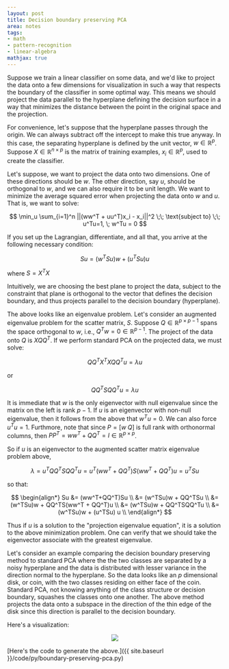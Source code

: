 ```yaml
---
layout: post
title: Decision boundary preserving PCA
area: notes
tags:
- math 
- pattern-recognition
- linear-algebra
mathjax: true
---
```


Suppose we train a linear classifier on some data, and we'd like to project the data onto a few dimensions for visualization in such a way that respects the boundary of the classifier in some optimal way. This means we should project the data parallel to the hyperplane defining the decision surface in a way that minimizes the distance between the point in the original space and the projection.

For convenience, let's suppose that the hyperplane passes through the origin. We can always subtract off the intercept to make this true anyway. In this case, the separating hyperplane is defined by the unit vector, $w \in \mathbb{R}^p$. Suppose $X \in \mathbb{R}^{n \times p}$ is the matrix of training examples, $x_i \in \mathbb{R}^p$, used to create the classifier.

Let's suppose, we want to project the data onto two dimensions. One of these directions should be $w$. The other direction, say $u$, should be orthogonal to $w$, and we can also require it to be unit length. We want to minimize the average squared error when projecting the data onto $w$ and $u$. That is, we want to solve:

$$
    \min_u \sum_{i=1}^n ||(ww^T + uu^T)x_i - x_i||^2 \;\; \text{subject to} \;\; u^Tu=1, \; w^Tu = 0
$$

If you set up the Lagrangian, differentiate, and all that, you arrive at the following necessary condition:

$$
    Su = (w^TSu)w + (u^TSu)u
$$

where $S = X^TX$

Intuitively, we are choosing the best plane to project the data, subject to the constraint that plane is orthogonal to the vector that defines the decision boundary, and thus projects parallel to the decision boundary (hyperplane).

The above looks like an eigenvalue problem. Let's consider an augmented eigenvalue problem for the scatter matrix, $S$. Suppose $Q \in \mathbb{R}^{p \times p-1}$ spans the space orthogonal to $w$, i.e., $Q^Tw = 0 \in \mathbb{R}^{p-1}$. The project of the data onto $Q$ is $XQQ^T$. If we perform standard PCA on the projected data, we must solve:

$$
    QQ^TX^TX QQ^T u = \lambda u
$$

or

$$
    QQ^TSQQ^T u = \lambda u
$$

It is immediate that $w$ is the only eigenvector with null eigenvalue since the matrix on the left is rank $p-1$. If $u$ is an eigenvector with non-null eigenvalue, then it follows from the above that $w^Tu = 0$. We can also force $u^Tu = 1$. Furthmore, note that since $P = [w \; Q]$ is full rank with orthonormal columns, then $PP^T = ww^T + QQ^T = I \in \mathbb{R}^{p \times p}$.

So if $u$ is an eigenvector to the augmented scatter matrix eigenvalue problem above,

$$
\lambda = u^TQQ^TSQQ^Tu = u^T(ww^T + QQ^T)S(ww^T+QQ^T)u = u^TSu
$$

so that:

$$
\begin{align*}
Su &= (ww^T+QQ^T)Su \\
   &= (w^TSu)w + QQ^TSu \\
   &= (w^TSu)w + QQ^TS(ww^T + QQ^T)u \\
   &= (w^TSu)w + QQ^TSQQ^Tu \\
   &= (w^TSu)w + (u^TSu) u \\
\end{align*}
$$

Thus if $u$ is a solution to the "projection eigenvalue equation", it is a solution to the above minimization problem. One can verify that we should take the eigenvector associate with the greatest eigenvalue.

Let's consider an example comparing the decision boundary preserving method to standard PCA where the the two classes are separated by a noisy hyperplane and the data is distributed with lesser variance in the direction normal to the hyperplane. So the data looks like an $p$ dimensional disk, or coin, with the two classes residing on either face of the coin. Standard PCA, not knowing anything of the class structure or decision boundary, squashes the classes onto one another. The above method projects the data onto a subspace in the direction of the thin edge of the disk since this direction is parallel to the decision boundary.

Here's a visualization:

<div style="text-align:center">
    <img src="{{ site.baseurl }}/images/decision-boundary-pca.png">
</div>

[Here's the code to generate the above.]({{ site.baseurl }}/code/py/boundary-preserving-pca.py)
